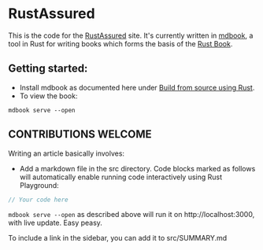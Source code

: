 # RustAssured

This is the code for the [RustAssured](https://rustassured.com) site.
It's currently written in [mdbook](https://rust-lang.github.io/mdBook/), a tool in Rust for writing books which forms the basis of the [Rust Book](https://github.com/rust-lang/book). 

## Getting started:
* Install mdbook as documented here under [Build from source using Rust](https://rust-lang.github.io/mdBook/guide/installation.html#build-from-source-using-rust).
* To view the book:
```
mdbook serve --open
```

## CONTRIBUTIONS WELCOME

Writing an article basically involves:

* Add a markdown file in the src directory.  Code blocks marked as follows will automatically enable running code interactively using Rust Playground:

```rust
// Your code here
```

```mdbook serve --open``` as described above will run it on http://localhost:3000, with live update.  Easy peasy.

To include a link in the sidebar, you can add it to src/SUMMARY.md
